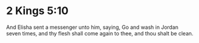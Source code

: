 # 2 Kings 5:10

And Elisha sent a messenger unto him, saying, Go and wash in Jordan seven times, and thy flesh shall come again to thee, and thou shalt be clean.